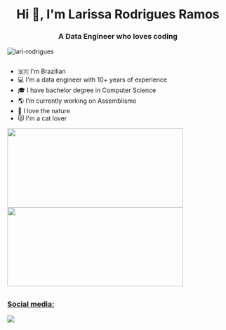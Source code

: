 <h1 align="center">Hi 👋, I'm Larissa Rodrigues Ramos</h1>
<h3 align="center">A Data Engineer who loves coding</h3>

<p align="left"> <img src="https://komarev.com/ghpvc/?username=lari-rodrigues&label=Profile%20views&color=0e75b6&style=flat" alt="lari-rodrigues" /> </p>


<p align="left"> <a href="https://twitter.com/" target="blank">
  <img src="https://img.shields.io/twitter/follow/?logo=twitter&style=for-the-badge" alt="" /></a> 
</p>

- 🇧🇷 I'm Brazilian
- :computer: I'm a data engineer with 10+ years of experience 
- :mortar_board: I have bachelor degree in Computer Science
- :earth_americas: I’m currently working on Assemblismo
- :seedling: I love the nature 
- :heart_eyes_cat: I'm a cat lover


<div>
      <a href="https://github.com/lari-rodrigues">
      <img height="180em" width="400px" src="https://github-readme-stats.vercel.app/api?username=lari-rodrigues&amp;show_icons=true&amp;theme=dark&include_all_commits=true&amp;count_private=true" style="max-width:100%;">
      <img height="180em" width="400px" src="https://github-readme-stats.vercel.app/api/top-langs/?username=lari-rodrigues&amp;layout=compact&amp;langs_count=7&amp;theme=dark" style="max-width:100%;">
</div>
  
  
</div>
   
   ##
   
<div> 
  <h3 align="left">Social media:</h3>
  <a href="https://www.linkedin.com/in/larissa-rodrigues-ramos-3abb7850/" target="_blank"><img src="https://img.shields.io/badge/-LinkedIn-%230077B5?style=for-the-badge&logo=linkedin&logoColor=white" target="_blank">
</div>
